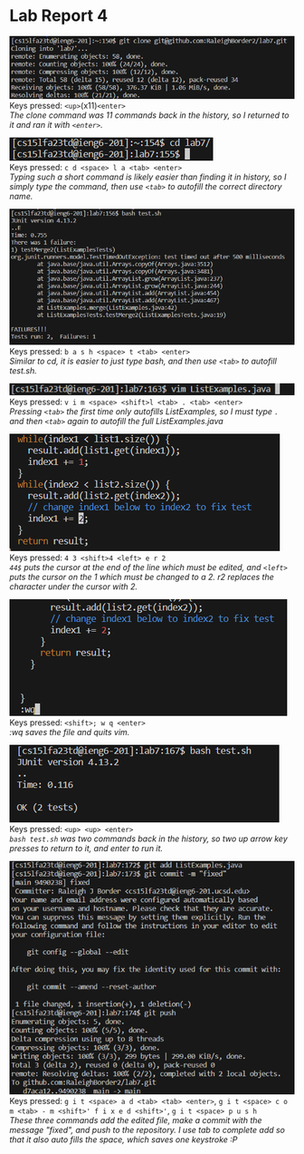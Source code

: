 # Lab Report 4  

![step1](./lab-2-imgs/step1.png)  
Keys pressed: `<up>`(x11)`<enter>`  
_The clone command was 11 commands back in the history, so I returned to it and ran it with `<enter>`._  

![step2](./lab-2-imgs/step2.png)  
Keys pressed: `c d <space> l a <tab> <enter>`  
_Typing such a short command is likely easier than finding it in history, so I simply type the command, then use `<tab>` to autofill the correct directory name._  

![step3](./lab-2-imgs/step3.png)  
Keys pressed: `b a s h <space> t <tab> <enter>`  
_Similar to cd, it is easier to just type bash, and then use `<tab>` to autofill test.sh._  

![step4](./lab-2-imgs/step4.png)  
Keys pressed: `v i m <space> <shift>l <tab> . <tab> <enter>`  
_Pressing `<tab>` the first time only autofills ListExamples, so I must type `.` and then `<tab>` again to autofill the full ListExamples.java_  

![step5](./lab-2-imgs/step5.png)  
Keys pressed: `4 3 <shift>4 <left> e r 2`  
_`44$` puts the cursor at the end of the line which must be edited, and `<left>` puts the cursor on the 1 which must be changed to a 2.  r2 replaces the character under the cursor with 2._  

![step6](./lab-2-imgs/step6.png)  
Keys pressed: `<shift>; w q <enter>`  
_:wq saves the file and quits vim._  

![step7](./lab-2-imgs/step7.png)  
Keys pressed: `<up> <up> <enter>`  
_`bash test.sh` was two commands back in the history, so two up arrow key presses to return to it, and enter to run it._  

![step8](./lab-2-imgs/step8.png)  
Keys pressed: `g i t <space> a d <tab> <tab> <enter>`, `g i t <space> c o m <tab> - m <shift>' f i x e d <shift>'`, `g i t <space> p u s h`  
_These three commands add the edited file, make a commit with the message "fixed", and push to the repository. I use tab to complete add so that it also auto fills the space, which saves one keystroke :P_  
